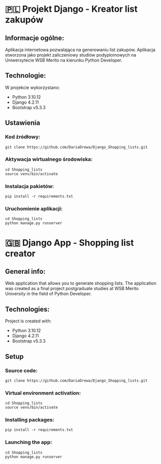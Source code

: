 # 🇵🇱 Projekt Django - Kreator list zakupów
### 

## Informacje ogólne:
Aplikacja internetowa pozwalająca na generowaniu list zakupów. Aplikacja stworzona jako projekt zaliczeniowy 
studiów podyplomowych na Uniwersytecie WSB Merito na kierunku Python Developer.

## Technologie:
W projekcie wykorzystano:
* Python 3.10.12
* Django 4.2.11
* Bootstrap v5.3.3

## Ustawienia

### Kod źródłowy:
```shell 
git clone https://github.com/DariaDrewa/Django_Shopping_lists.git
```

### Aktywacja wirtualnego środowiska:
```shell
cd Shopping_lists
source venv/bin/activate
```

### Instalacja pakietów:
```shell 
pip install -r requirements.txt
```

### Uruchomienie aplikacji:
```shell 
cd Shopping_lists
python manage.py runserver
```

# 🇬🇧 Django App - Shopping list creator

## General info:
Web application that allows you to generate shopping lists. The application was created as a final project
postgraduate studies at WSB Merito University in the field of Python Developer.


## Technologies:
Project is created with:
* Python 3.10.12
* Django 4.2.11
* Bootstrap v5.3.3

## Setup

### Source code:
```shell 
git clone https://github.com/DariaDrewa/Django_Shopping_lists.git
```

### Virtual environment activation:
```shell
cd Shopping_lists
source venv/bin/activate
```

### Installing packages:
```shell 
pip install -r requirements.txt
```

### Launching the app:
```shell 
cd Shopping_lists
python manage.py runserver
```